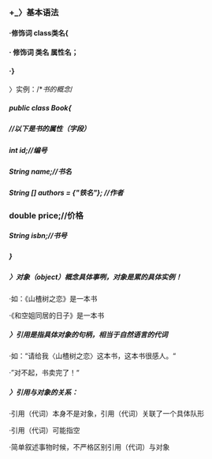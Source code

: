 ### +_〉基本语法

#### ·修饰词 class类名{

#### ·  修饰词  类名  属性名；

#### ·}

〉实例：/**书的概念*/

##### 	public class Book{

##### 		//以下是书的属性（字段）

##### 		int id;//编号

##### 		String name;//书名

##### 		String [] authors = {"铁名"}; //作者

### 		double price;//价格

##### 		String isbn;//书号	

##### }

##### 	〉对象（object）概念具体事咧，对象是累的具体实例！

·如：《山楂树之恋》是一本书

·《和空姐同居的日子》是一本书

##### 	〉引用是指具体对象的句柄，相当于自然语言的代词

·如：“请给我〈山楂树之恋〉这本书，这本书很感人。“

·”对不起，书卖完了！“

##### 	〉引用与对象的关系：

·引用（代词）本身不是对象，引用（代词）关联了一个具体队形

·引用（代词）可能指空

·简单叙述事物时候，不严格区别引用（代词）与对象